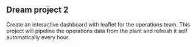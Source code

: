 ## Dream project 2

Create an interactive dashboard with leaflet for the operations team.
This project will pipeline the operations data from the plant and refresh it self automatically every hour.